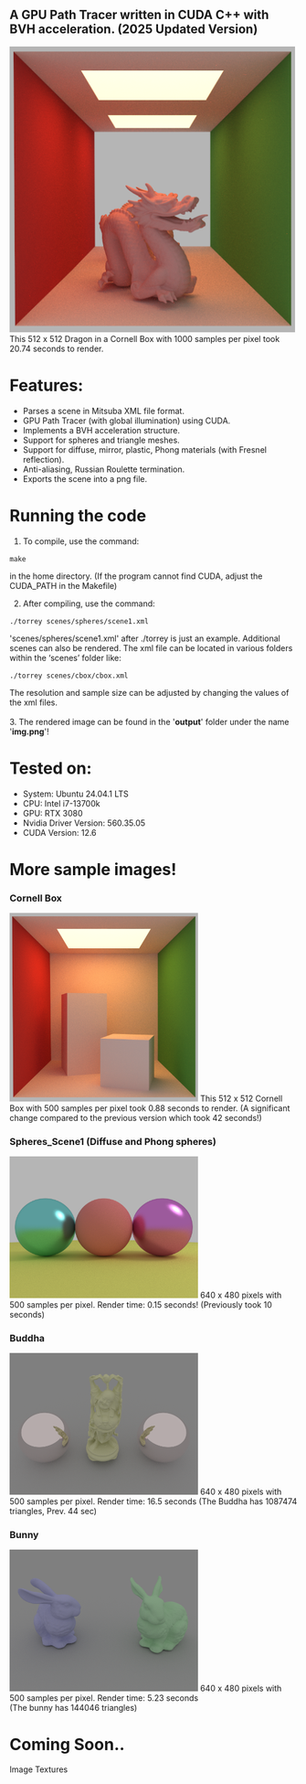 ## A GPU Path Tracer written in CUDA C++ with BVH acceleration. (2025 Updated Version)
<img src="/sample_images/Dragon_1000.png" alt="dragon_1000" title="Dragon example" width="500"/>
This 512 x 512 Dragon in a Cornell Box with 1000 samples per pixel took 20.74 seconds to render. 

# Features:

* Parses a scene in Mitsuba XML file format.
* GPU Path Tracer (with global illumination) using CUDA.
* Implements a BVH acceleration structure.
* Support for spheres and triangle meshes.
* Support for diffuse, mirror, plastic, Phong materials (with Fresnel reflection).
* Anti-aliasing, Russian Roulette termination.
* Exports the scene into a png file.

# Running the code

1. To compile, use the command:

```
make
```

in the home directory. (If the program cannot find CUDA, adjust the CUDA_PATH in the Makefile)

2. After compiling, use the command:
```
./torrey scenes/spheres/scene1.xml
```
'scenes/spheres/scene1.xml' after ./torrey is just an example. Additional scenes can also be rendered. The xml file can be located in various folders within the ‘scenes’ folder like:
```
./torrey scenes/cbox/cbox.xml
```
The resolution and sample size can be adjusted by changing the values of the xml files.  <br /> <br />
3. The rendered image can be found in the '**output**' folder under the name '**img.png**'!

# Tested on:
* System: Ubuntu 24.04.1 LTS
* CPU: Intel i7-13700k
* GPU: RTX 3080
* Nvidia Driver Version: 560.35.05
* CUDA Version: 12.6

# More sample images!

### Cornell Box

<img src="/sample_images/cbox.png" alt="cbox" title="Cornell Box example" width="330"/>
This 512 x 512 Cornell Box with 500 samples per pixel took 0.88 seconds to render. (A significant change compared to the previous version which took 42 seconds!)

### Spheres_Scene1 (Diffuse and Phong spheres)

<img src="/sample_images/scene1_phong.png" alt="scene1" width="330"/>
640 x 480 pixels with 500 samples per pixel. Render time: 0.15 seconds! (Previously took 10 seconds)

### Buddha

<img src="/sample_images/buddha.png" alt="buddha" width="330"/>
640 x 480 pixels with 500 samples per pixel. Render time: 16.5 seconds (The Buddha has 1087474 triangles, Prev. 44 sec)

### Bunny

<img src="/sample_images/bunny.png" alt="bunny" width="330"/>
640 x 480 pixels with 500 samples per pixel. Render time: 5.23 seconds  <br />
(The bunny has 144046 triangles)

# Coming Soon..
Image Textures
